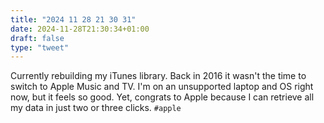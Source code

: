 ```yaml
---
title: "2024 11 28 21 30 31"
date: 2024-11-28T21:30:34+01:00
draft: false
type: "tweet"
---
```

Currently rebuilding my iTunes library. Back in 2016 it wasn't the time to switch to Apple Music and TV. I'm on an unsupported laptop and OS right now, but it feels so good. Yet, congrats to Apple because I can retrieve all my data in just two or three clicks. `#apple`
